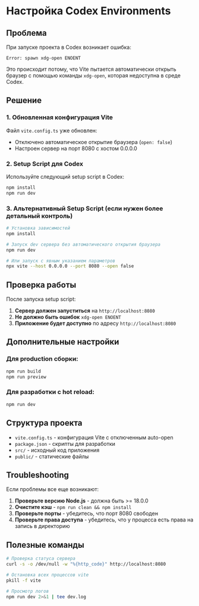 # Настройка Codex Environments

## Проблема
При запуске проекта в Codex возникает ошибка:
```
Error: spawn xdg-open ENOENT
```

Это происходит потому, что Vite пытается автоматически открыть браузер с помощью команды `xdg-open`, которая недоступна в среде Codex.

## Решение

### 1. Обновленная конфигурация Vite
Файл `vite.config.ts` уже обновлен:
- Отключено автоматическое открытие браузера (`open: false`)
- Настроен сервер на порт 8080 с хостом 0.0.0.0

### 2. Setup Script для Codex
Используйте следующий setup script в Codex:

```bash
npm install
npm run dev
```

### 3. Альтернативный Setup Script (если нужен более детальный контроль)
```bash
# Установка зависимостей
npm install

# Запуск dev сервера без автоматического открытия браузера
npm run dev

# Или запуск с явным указанием параметров
npx vite --host 0.0.0.0 --port 8080 --open false
```

## Проверка работы

После запуска setup script:

1. **Сервер должен запуститься** на `http://localhost:8080`
2. **Не должно быть ошибок** `xdg-open ENOENT`
3. **Приложение будет доступно** по адресу `http://localhost:8080`

## Дополнительные настройки

### Для production сборки:
```bash
npm run build
npm run preview
```

### Для разработки с hot reload:
```bash
npm run dev
```

## Структура проекта

- `vite.config.ts` - конфигурация Vite с отключенным auto-open
- `package.json` - скрипты для разработки
- `src/` - исходный код приложения
- `public/` - статические файлы

## Troubleshooting

Если проблемы все еще возникают:

1. **Проверьте версию Node.js** - должна быть >= 18.0.0
2. **Очистите кэш** - `npm run clean && npm install`
3. **Проверьте порты** - убедитесь, что порт 8080 свободен
4. **Проверьте права доступа** - убедитесь, что у процесса есть права на запись в директорию

## Полезные команды

```bash
# Проверка статуса сервера
curl -s -o /dev/null -w "%{http_code}" http://localhost:8080

# Остановка всех процессов vite
pkill -f vite

# Просмотр логов
npm run dev 2>&1 | tee dev.log
``` 